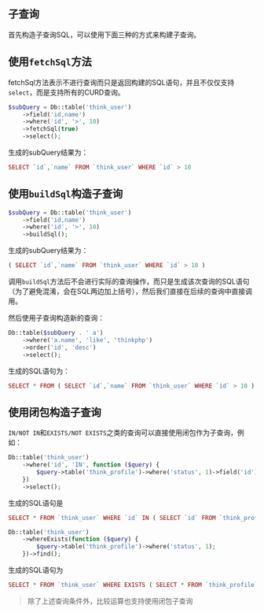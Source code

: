 ## 子查询

首先构造子查询SQL，可以使用下面三种的方式来构建子查询。

## 使用`fetchSql`方法

fetchSql方法表示不进行查询而只是返回构建的SQL语句，并且不仅仅支持`select`，而是支持所有的CURD查询。

```php
$subQuery = Db::table('think_user')
    ->field('id,name')
    ->where('id', '>', 10)
    ->fetchSql(true)
    ->select();
```

生成的subQuery结果为：

```php
SELECT `id`,`name` FROM `think_user` WHERE `id` > 10 
```

## 使用`buildSql`构造子查询

```php
$subQuery = Db::table('think_user')
    ->field('id,name')
    ->where('id', '>', 10)
    ->buildSql();
```

生成的subQuery结果为：

```php
( SELECT `id`,`name` FROM `think_user` WHERE `id` > 10 )
```

调用`buildSql`方法后不会进行实际的查询操作，而只是生成该次查询的SQL语句（为了避免混淆，会在SQL两边加上括号），然后我们直接在后续的查询中直接调用。

然后使用子查询构造新的查询：

```php
Db::table($subQuery . ' a')
    ->where('a.name', 'like', 'thinkphp')
    ->order('id', 'desc')
    ->select();
```

生成的SQL语句为：

```php
SELECT * FROM ( SELECT `id`,`name` FROM `think_user` WHERE `id` > 10 ) a WHERE a.name LIKE 'thinkphp' ORDER BY `id` desc
```

## 使用闭包构造子查询

`IN/NOT IN`和`EXISTS/NOT EXISTS`之类的查询可以直接使用闭包作为子查询，例如：

```php
Db::table('think_user')
    ->where('id', 'IN', function ($query) {
        $query->table('think_profile')->where('status', 1)->field('id');
    })
    ->select();
```

生成的SQL语句是

```php
SELECT * FROM `think_user` WHERE `id` IN ( SELECT `id` FROM `think_profile` WHERE `status` = 1 )
```

```php
Db::table('think_user')
    ->whereExists(function ($query) {
        $query->table('think_profile')->where('status', 1);
    })->find();
```

生成的SQL语句为

```php
SELECT * FROM `think_user` WHERE EXISTS ( SELECT * FROM `think_profile` WHERE `status` = 1 ) 
```

> 除了上述查询条件外，比较运算也支持使用闭包子查询



